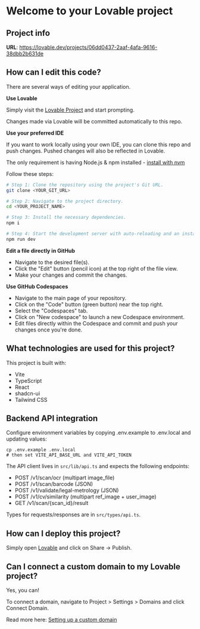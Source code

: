 # Welcome to your Lovable project

## Project info

**URL**: https://lovable.dev/projects/06dd0437-2aaf-4afa-9616-38dbb2b631de

## How can I edit this code?

There are several ways of editing your application.

**Use Lovable**

Simply visit the [Lovable Project](https://lovable.dev/projects/06dd0437-2aaf-4afa-9616-38dbb2b631de) and start prompting.

Changes made via Lovable will be committed automatically to this repo.

**Use your preferred IDE**

If you want to work locally using your own IDE, you can clone this repo and push changes. Pushed changes will also be reflected in Lovable.

The only requirement is having Node.js & npm installed - [install with nvm](https://github.com/nvm-sh/nvm#installing-and-updating)

Follow these steps:

```sh
# Step 1: Clone the repository using the project's Git URL.
git clone <YOUR_GIT_URL>

# Step 2: Navigate to the project directory.
cd <YOUR_PROJECT_NAME>

# Step 3: Install the necessary dependencies.
npm i

# Step 4: Start the development server with auto-reloading and an instant preview.
npm run dev
```

**Edit a file directly in GitHub**

- Navigate to the desired file(s).
- Click the "Edit" button (pencil icon) at the top right of the file view.
- Make your changes and commit the changes.

**Use GitHub Codespaces**

- Navigate to the main page of your repository.
- Click on the "Code" button (green button) near the top right.
- Select the "Codespaces" tab.
- Click on "New codespace" to launch a new Codespace environment.
- Edit files directly within the Codespace and commit and push your changes once you're done.

## What technologies are used for this project?



This project is built with:

- Vite
- TypeScript
- React
- shadcn-ui
- Tailwind CSS

## Backend API integration

Configure environment variables by copying .env.example to .env.local and updating values:

```
cp .env.example .env.local
# then set VITE_API_BASE_URL and VITE_API_TOKEN
```

The API client lives in `src/lib/api.ts` and expects the following endpoints:
- POST /v1/scan/ocr (multipart image_file)
- POST /v1/scan/barcode (JSON)
- POST /v1/validate/legal-metrology (JSON)
- POST /v1/cv/similarity (multipart ref_image + user_image)
- GET /v1/scan/{scan_id}/result

Types for requests/responses are in `src/types/api.ts`.

## How can I deploy this project?

Simply open [Lovable](https://lovable.dev/projects/06dd0437-2aaf-4afa-9616-38dbb2b631de) and click on Share -> Publish.

## Can I connect a custom domain to my Lovable project?

Yes, you can!

To connect a domain, navigate to Project > Settings > Domains and click Connect Domain.

Read more here: [Setting up a custom domain](https://docs.lovable.dev/features/custom-domain#custom-domain)
